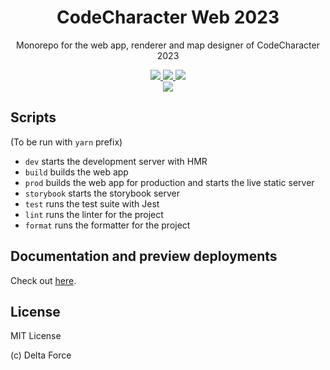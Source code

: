 <h1 align="center">CodeCharacter Web 2023</h1>
<p align="center">Monorepo for the web app, renderer and map designer of CodeCharacter 2023</p>

<p align="center">
  <a href="https://github.com/delta/codecharacter-web-2023/actions/workflows/ci.yml">
    <img src="https://github.com/delta/codecharacter-web-2023/actions/workflows/ci.yml/badge.svg"/>
  </a>
  <a href="https://github.com/delta/codecharacter-web-2023/actions/workflows/docs.yml">
    <img src="https://github.com/delta/codecharacter-web-2023/actions/workflows/docs.yml/badge.svg"/>
  </a>
  <a href="https://codecov.io/gh/delta/codecharacter-web-2023">
    <img src="https://codecov.io/gh/delta/codecharacter-web-2023/branch/main/graph/badge.svg?token=T4A45WWCWM"/>
  </a>
  <br>
  <img src=https://img.shields.io/github/deployments/delta/codecharacter-web-2023/Production?label=vercel&logo=vercel">
</p>

## Scripts

(To be run with `yarn` prefix)

- `dev` starts the development server with HMR
- `build` builds the web app
- `prod` builds the web app for production and starts the live static server
- `storybook` starts the storybook server
- `test` runs the test suite with Jest
- `lint` runs the linter for the project
- `format` runs the formatter for the project

## Documentation and preview deployments

Check out [here](https://delta.github.io/codecharacter-web-2023/).

## License

MIT License

(c) Delta Force
